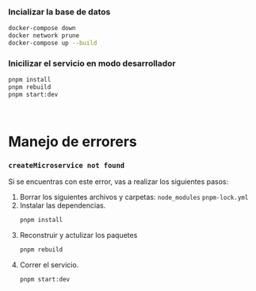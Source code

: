 

### Incializar la base de datos
```bash
docker-compose down
docker network prune
docker-compose up --build
```

### Inicilizar el servicio en modo desarrollador
```bash
pnpm install
pnpm rebuild
pnpm start:dev
```

<br>

# Manejo de errorers
### `createMicroservice not found`
Si se encuentras con este error, vas a realizar los siguientes pasos:
1. Borrar los siguientes archivos y carpetas: `node_modules` `pnpm-lock.yml` 
2. Instalar las dependencias.
    ```bash
    pnpm install
    ```
3. Reconstruir y actulizar los paquetes
    ``` bash
    pnpm rebuild
    ```
4. Correr el servicio.
    ``` bash
    pnpm start:dev
    ```
